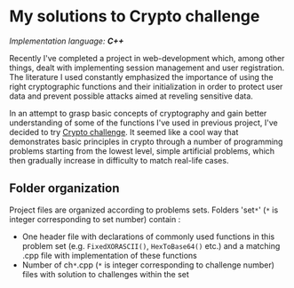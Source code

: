 My solutions to Crypto challenge 
===============================
*Implementation language: __C++__*

Recently I've completed a project in web-development which, among other things, dealt with implementing session management and user registration. The literature I used constantly emphasized the importance of using the right cryptographic functions and their initialization in order to protect user data and prevent possible attacks aimed at reveling sensitive data.

In an attempt to grasp basic concepts of cryptography and gain better understanding of some of the functions I've used in previous project, I've decided to try [Crypto challenge](https://cryptopals.com/). It seemed like a cool way that demonstrates basic principles in crypto through a number of programming problems starting from the lowest level, simple artificial problems, which then gradually increase in difficulty to match real-life cases.

## Folder organization
Project files are organized according to problems sets. Folders 'set``*``' (``*`` is integer corresponding to set number) contain :

* One header file with declarations of commonly used functions in this problem set (e.g. `FixedXORASCII()`, `HexToBase64()` etc.) and a matching .cpp file with implementation of these functions
* Number of ch``*``.cpp (``*`` is integer corresponding to challenge number) files with solution to challenges within the set
